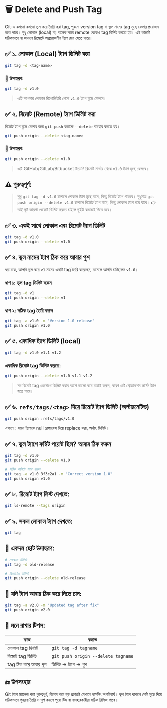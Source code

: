 # 🗑️ Delete and Push Tag

Git-এ কখনো কখনো ভুল করে তৈরি করা tag, পুরনো version tag বা ভুল নামের tag মুছে ফেলার প্রয়োজন হতে পারে। শুধু লোকাল (local) না, অনেক সময় remote থেকেও tag ডিলিট করতে হয়। এই কাজটি সঠিকভাবে না জানলে রিমোটে অপ্রয়োজনীয় ট্যাগ রয়ে যেতে পারে।

## ✅ ১. লোকাল (Local) ট্যাগ ডিলিট করা

```bash
git tag -d <tag-name>
```

### 🎯 উদাহরণ:

```bash
git tag -d v1.0
```

> এটি আপনার লোকাল রিপোজিটরি থেকে `v1.0` ট্যাগ মুছে ফেলবে।

## ✅ ২. রিমোট (Remote) ট্যাগ ডিলিট করা

রিমোট ট্যাগ মুছে ফেলার জন্য `git push` কমান্ডে `--delete` ব্যবহার করতে হয়।

```bash
git push origin --delete <tag-name>
```

### 🎯 উদাহরণ:

```bash
git push origin --delete v1.0
```

> এটি GitHub/GitLab/Bitbucket ইত্যাদি রিমোট সার্ভার থেকে `v1.0` ট্যাগ মুছে ফেলবে।

## ⚠️ গুরুত্বপূর্ণ:

> শুধু `git tag -d v1.0` চালালে লোকাল ট্যাগ মুছে যাবে, কিন্তু রিমোট ট্যাগ থাকবে।
> শুধুমাত্র `git push origin --delete v1.0` চালালে রিমোট ট্যাগ যাবে, কিন্তু লোকাল ট্যাগ রয়ে যাবে।
> 👉 তাই দুই জায়গা থেকেই ডিলিট করতে চাইলে দুইটা কমান্ডই দিতে হবে।

## ✅ ৩. একই সাথে লোকাল এবং রিমোট ট্যাগ ডিলিট

```bash
git tag -d v1.0
git push origin --delete v1.0
```

## ✅ ৪. ভুল নামের ট্যাগ ঠিক করে আবার পুশ

ধরা যাক, আপনি ভুল করে `v1` নামের একটি tag তৈরি করেছেন, আসলে আপনি চাচ্ছিলেন `v1.0`।

### ধাপ ১: ভুল tag ডিলিট করুন

```bash
git tag -d v1
git push origin --delete v1
```

### ধাপ ২: সঠিক tag তৈরি করুন

```bash
git tag -a v1.0 -m "Version 1.0 release"
git push origin v1.0
```

## ✅ ৫. একাধিক ট্যাগ ডিলিট (local)

```bash
git tag -d v1.0 v1.1 v1.2
```

### একাধিক রিমোট tag ডিলিট করতে:

```bash
git push origin --delete v1.0 v1.1 v1.2
```

> সব রিমোট tag একসাথে ডিলিট করার আগে ভালো করে যাচাই করুন, কারণ এটি প্রোডাকশন ভার্সন ট্যাগ হতে পারে।

## ✅ ৬. `refs/tags/<tag>` দিয়ে রিমোট ট্যাগ ডিলিট (অল্টারনেটিভ)

```bash
git push origin :refs/tags/v1.0
```

এখানে `:` মানে ট্যাগকে null রেফারেন্স দিয়ে replace করা, অর্থাৎ ডিলিট।

## ✅ ৭. ভুল ট্যাগে কমিট পয়েন্ট ছিল? আবার ঠিক করুন

```bash
git tag -d v1.0
git push origin --delete v1.0

# সঠিক কমিটে ট্যাগ করুন
git tag -a v1.0 3f3c2a1 -m "Correct version 1.0"
git push origin v1.0
```

## ✅ ৮. রিমোট ট্যাগ লিস্ট দেখতে:

```bash
git ls-remote --tags origin
```

## ✅ ৯. সকল লোকাল ট্যাগ দেখতে:

```bash
git tag
```

## 🧪 একদম ছোট উদাহরণ:

```bash
# লোকাল ডিলিট
git tag -d old-release

# রিমোটেও ডিলিট
git push origin --delete old-release
```

## 🔁 যদি ট্যাগ আবার ঠিক করে দিতে চান:

```bash
git tag -a v2.0 -m "Updated tag after fix"
git push origin v2.0
```

## 🧠 মনে রাখার টিপস:

| কাজ                  | কমান্ড                             |
| -------------------- | ---------------------------------- |
| লোকাল tag ডিলিট      | `git tag -d tagname`               |
| রিমোট tag ডিলিট      | `git push origin --delete tagname` |
| tag ঠিক করে আবার পুশ | ডিলিট → ট্যাগ → পুশ                |

## 🔚 উপসংহার

Git ট্যাগ ম্যানেজ করা গুরুত্বপূর্ণ, বিশেষ করে বড় প্রজেক্টে যেখানে ভার্সনিং অপরিহার্য। ভুল ট্যাগ থাকলে সেটি মুছে দিয়ে সঠিকভাবে পুনরায় তৈরি ও পুশ করলে পুরো টিম বা ব্যবহারকারীরা সঠিক রিলিজ পাবে।
